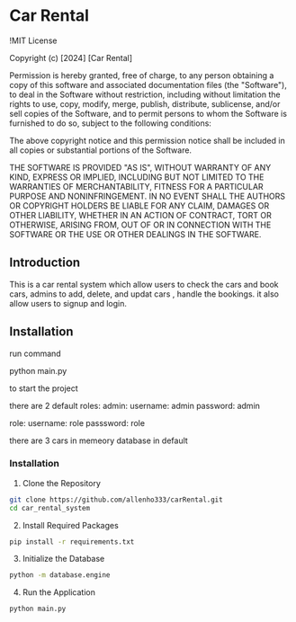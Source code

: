 # Car Rental
!MIT License

Copyright (c) [2024] [Car Rental]

Permission is hereby granted, free of charge, to any person obtaining a copy
of this software and associated documentation files (the "Software"), to deal
in the Software without restriction, including without limitation the rights
to use, copy, modify, merge, publish, distribute, sublicense, and/or sell
copies of the Software, and to permit persons to whom the Software is
furnished to do so, subject to the following conditions:

The above copyright notice and this permission notice shall be included in all
copies or substantial portions of the Software.

THE SOFTWARE IS PROVIDED "AS IS", WITHOUT WARRANTY OF ANY KIND, EXPRESS OR
IMPLIED, INCLUDING BUT NOT LIMITED TO THE WARRANTIES OF MERCHANTABILITY,
FITNESS FOR A PARTICULAR PURPOSE AND NONINFRINGEMENT. IN NO EVENT SHALL THE
AUTHORS OR COPYRIGHT HOLDERS BE LIABLE FOR ANY CLAIM, DAMAGES OR OTHER
LIABILITY, WHETHER IN AN ACTION OF CONTRACT, TORT OR OTHERWISE, ARISING FROM,
OUT OF OR IN CONNECTION WITH THE SOFTWARE OR THE USE OR OTHER DEALINGS IN THE
SOFTWARE.

## Introduction
This is a car rental system which allow users to check the cars and book cars, admins to add, delete, and updat cars ,  handle the bookings. it also allow users to signup and login.


## Installation
run command 

python main.py 

to start  the project

there are 2 default roles:
admin:
username: admin
password: admin

role:
username: role
passsword: role

there are 3 cars in memeory database in default

### Installation
1. Clone the Repository
```bash
git clone https://github.com/allenho333/carRental.git
cd car_rental_system
```
 
2. Install Required Packages
```bash
pip install -r requirements.txt
```
3. Initialize the Database
```bash
python -m database.engine
```
 
4. Run the Application
```bash
python main.py
```
 